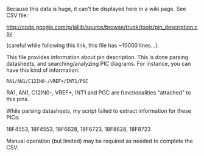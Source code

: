 Because this data is huge, it can't be displayed here in a wiki page. See CSV file:

http://code.google.com/p/jallib/source/browse/trunk/tools/pin_description.csv


(careful while following this link, this file has ~10000 lines...).

This file provides information about pin description. This is done parsing datasheets, and searching/analyzing PIC diagrams. For instance, you can have this kind of information:

```
RA1/AN1/C12IN0-/VREF+/INT1/PGC
```

RA1, AN1, C12IN0-, VREF+, INT1 and PGC are functionalities "attached" to this pins.

While parsing datasheets, my script failed to extract information for these PICs:

18F4553, 18F4553, 18F6628, 18F6723, 18F8628, 18F8723


Manual operation (but limited) may be required as needed to complete the CSV.